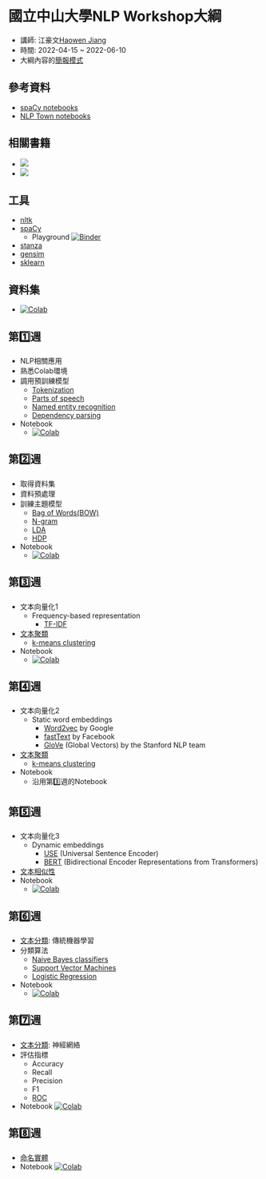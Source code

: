 # 國立中山大學NLP Workshop大綱
- 講師: 江豪文[Haowen Jiang](https://howard-haowen.rohan.tw/)
- 時間: 2022-04-15 ~ 2022-06-10
- 大綱內容的[簡報模式](https://hackmd.io/@howard-haowen/nsysu-workshop#/)

## 參考資料
- [spaCy notebooks](https://github.com/explosion/spacy-notebooks)
- [NLP Town notebooks](https://github.com/nlptown/nlp-notebooks)

## 相關書籍
- ![](https://i.gr-assets.com/images/S/compressed.photo.goodreads.com/books/1630086235l/58870327._SX318_.jpg)
- ![](https://i.gr-assets.com/images/S/compressed.photo.goodreads.com/books/1591328063l/53832790._SX318_.jpg)

## 工具
- [nltk](https://www.nltk.org/)
- [spaCy](https://spacy.io/)
  - Playground [![Binder](https://mybinder.org/badge_logo.svg)](https://mybinder.org/v2/gh/howard-haowen/rise-env/main?urlpath=git-pull%3Frepo%3Dhttps%253A%252F%252Fgithub.com%252Fhoward-haowen%252FNLP-demos%26urlpath%3Dtree%252FNLP-demos%252Fspacy_playground.ipynb%26branch%3Dmain)
- [stanza](https://stanfordnlp.github.io/stanza/)
- [gensim](https://radimrehurek.com/gensim/)
- [sklearn](https://scikit-learn.org/stable/)

## 資料集
- [![Colab](https://colab.research.google.com/assets/colab-badge.svg)](https://colab.research.google.com/github/howard-haowen/NLP-demos/blob/main/nlp_datasets.ipynb)

## 第1️⃣週
- NLP相關應用
- 熟悉Colab環境
- 調用預訓練模型
  - [Tokenization](https://en.wikipedia.org/wiki/Lexical_analysis#Tokenization)
  - [Parts of speech](https://en.wikipedia.org/wiki/Part_of_speech)
  - [Named entity recognition](https://en.wikipedia.org/wiki/Named-entity_recognition)
  - [Dependency parsing](https://en.wikipedia.org/wiki/Syntactic_parsing_(computational_linguistics)#Dependency_parsing)
- Notebook
  - [![Colab](https://colab.research.google.com/assets/colab-badge.svg)](https://colab.research.google.com/github/howard-haowen/NLP-demos/blob/main/NSYSU/W01-use-pretrained-models.ipynb)

## 第2️⃣週
- 取得資料集
- 資料預處理
- 訓練主題模型
  - [Bag of Words(BOW)](https://en.wikipedia.org/wiki/Bag-of-words_model)
  - [N-gram](https://en.wikipedia.org/wiki/N-gram)
  - [LDA](https://en.wikipedia.org/wiki/Latent_Dirichlet_allocation)
  - [HDP](https://en.wikipedia.org/wiki/Hierarchical_Dirichlet_process)
- Notebook
  - [![Colab](https://colab.research.google.com/assets/colab-badge.svg)](https://colab.research.google.com/github/howard-haowen/NLP-demos/blob/main/NSYSU/W02-topic-modelling.ipynb)
  
## 第3️⃣週
- 文本向量化1
  - Frequency-based representation 
    - [TF-IDF](https://en.wikipedia.org/wiki/Tf%E2%80%93idf)
- [文本聚類](https://en.wikipedia.org/wiki/Document_clustering)
  - [k-means clustering](https://en.wikipedia.org/wiki/K-means_clustering) 
- Notebook
  - [![Colab](https://colab.research.google.com/assets/colab-badge.svg)](https://colab.research.google.com/github/howard-haowen/NLP-demos/blob/main/NSYSU/W03-document-vectorization-and-clustering.ipynb)

## 第4️⃣週
- 文本向量化2
  - Static word embeddings 
    - [Word2vec](https://en.wikipedia.org/wiki/Word2vec) by Google
    - [fastText](https://en.wikipedia.org/wiki/FastText) by Facebook
    - [GloVe](https://en.wikipedia.org/wiki/GloVe) (Global Vectors) by the Stanford NLP team
- [文本聚類](https://en.wikipedia.org/wiki/Document_clustering)
  - [k-means clustering](https://en.wikipedia.org/wiki/K-means_clustering) 
- Notebook
  - 沿用第3️⃣週的Notebook

## 第5️⃣週
- 文本向量化3
  - Dynamic embeddings 
    - [USE](https://tfhub.dev/google/universal-sentence-encoder/4) (Universal Sentence Encoder)
    - [BERT](https://en.wikipedia.org/wiki/BERT_(language_model)) (Bidirectional Encoder Representations from Transformers)
- [文本相似性](https://en.wikipedia.org/wiki/Semantic_similarity#In_natural_language_processing)
- Notebook
  - [![Colab](https://colab.research.google.com/assets/colab-badge.svg)](https://colab.research.google.com/github/howard-haowen/NLP-demos/blob/main/NSYSU/W05-transformer-and-document-similarity.ipynb)
  
## 第6️⃣週
- [文本分類](https://en.wikipedia.org/wiki/Document_classification): 傳統機器學習
- 分類算法
  - [Naive Bayes classifiers](https://www.geeksforgeeks.org/naive-bayes-classifiers/?ref=leftbar-rightbar)
  - [Support Vector Machines](https://www.geeksforgeeks.org/support-vector-machine-algorithm/?ref=gcse)
  - [Logistic Regression](https://www.geeksforgeeks.org/understanding-logistic-regression/?ref=gcse)
- Notebook
  - [![Colab](https://colab.research.google.com/assets/colab-badge.svg)](https://colab.research.google.com/github/howard-haowen/NLP-demos/blob/main/NSYSU/W06-text-classification-with-scikit-learn.ipynb)

## 第7️⃣週
- [文本分類](https://en.wikipedia.org/wiki/Document_classification): 神經網絡
- 評估指標
  - Accuracy
  - Recall
  - Precision
  - F1
  - [ROC](https://en.wikipedia.org/wiki/Receiver_operating_characteristic)
- Notebook [![Colab](https://colab.research.google.com/assets/colab-badge.svg)](https://colab.research.google.com/github/howard-haowen/NLP-demos/blob/main/NSYSU/W07-text-classification-with-spacy.ipynb)

## 第8️⃣週
- [命名實體](https://en.wikipedia.org/wiki/Named-entity_recognition)
- Notebook [![Colab](https://colab.research.google.com/assets/colab-badge.svg)](https://colab.research.google.com/github/howard-haowen/NLP-demos/blob/main/NSYSU/W08-extracting-named-entities-with-spacy.ipynb)
